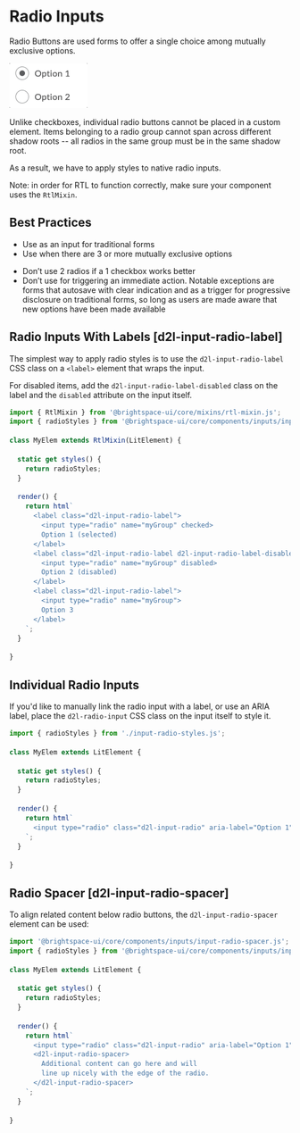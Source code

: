 # Radio Inputs

Radio Buttons are used forms to offer a single choice among mutually exclusive options.

![example screenshot of radio inputs](../screenshots/radio.gif?raw=true)

Unlike checkboxes, individual radio buttons cannot be placed in a custom element. Items belonging to a radio group cannot span across different shadow roots -- all radios in the same group must be in the same shadow root.

As a result, we have to apply styles to native radio inputs.

Note: in order for RTL to function correctly, make sure your component uses the `RtlMixin`.

## Best Practices
<!-- docs: start best practices -->
<!-- docs: start dos -->
* Use as an input for traditional forms
* Use when there are 3 or more mutually exclusive options
<!-- docs: end dos -->

<!-- docs: start donts -->
* Don’t use 2 radios if a 1 checkbox works better
* Don’t use for triggering an immediate action. Notable exceptions are forms that autosave with clear indication and as a trigger for progressive disclosure on traditional forms, so long as users are made aware that new options have been made available
<!-- docs: end donts -->
<!-- docs: end best practices -->

## Radio Inputs With Labels [d2l-input-radio-label]

The simplest way to apply radio styles is to use the `d2l-input-radio-label` CSS class on a `<label>` element that wraps the input.

For disabled items, add the `d2l-input-radio-label-disabled` class on the label and the `disabled` attribute on the input itself.

```javascript
import { RtlMixin } from '@brightspace-ui/core/mixins/rtl-mixin.js';
import { radioStyles } from '@brightspace-ui/core/components/inputs/input-radio-styles.js';

class MyElem extends RtlMixin(LitElement) {

  static get styles() {
    return radioStyles;
  }

  render() {
    return html`
      <label class="d2l-input-radio-label">
        <input type="radio" name="myGroup" checked>
        Option 1 (selected)
      </label>
      <label class="d2l-input-radio-label d2l-input-radio-label-disabled">
        <input type="radio" name="myGroup" disabled>
        Option 2 (disabled)
      </label>
      <label class="d2l-input-radio-label">
        <input type="radio" name="myGroup">
        Option 3
      </label>
    `;
  }

}
```

## Individual Radio Inputs

If you'd like to manually link the radio input with a label, or use an ARIA label, place the `d2l-radio-input` CSS class on the input itself to style it.

```javascript
import { radioStyles } from './input-radio-styles.js';

class MyElem extends LitElement {

  static get styles() {
    return radioStyles;
  }

  render() {
    return html`
      <input type="radio" class="d2l-input-radio" aria-label="Option 1">
    `;
  }

}
```

## Radio Spacer [d2l-input-radio-spacer]

To align related content below radio buttons, the `d2l-input-radio-spacer` element can be used:

```javascript
import '@brightspace-ui/core/components/inputs/input-radio-spacer.js';
import { radioStyles } from '@brightspace-ui/core/components/inputs/input-radio-styles.js';

class MyElem extends LitElement {

  static get styles() {
    return radioStyles;
  }

  render() {
    return html`
	  <input type="radio" class="d2l-input-radio" aria-label="Option 1">
	  <d2l-input-radio-spacer>
		Additional content can go here and will
		line up nicely with the edge of the radio.
	  </d2l-input-radio-spacer>
    `;
  }

}
```
